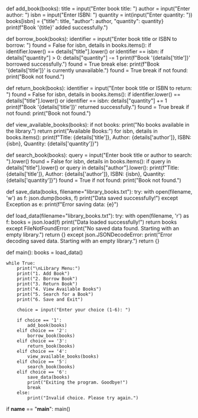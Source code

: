 def add_book(books):
    title = input("Enter book title: ")
    author = input("Enter author: ")
    isbn = input("Enter ISBN: ")
    quantity = int(input("Enter quantity: "))
    books[isbn] = {"title": title, "author": author, "quantity": quantity}
    print(f"Book '{title}' added successfully.")

def borrow_book(books):
    identifier = input("Enter book title or ISBN to borrow: ")
    found = False
    for isbn, details in books.items():
        if identifier.lower() == details["title"].lower() or identifier == isbn:
            if details["quantity"] > 0:
                details["quantity"] -= 1
                print(f"Book '{details['title']}' borrowed successfully.")
                found = True
                break
            else:
                print(f"Book '{details['title']}' is currently unavailable.")
                found = True
                break
    if not found:
        print("Book not found.")

def return_book(books):
    identifier = input("Enter book title or ISBN to return: ")
    found = False
    for isbn, details in books.items():
        if identifier.lower() == details["title"].lower() or identifier == isbn:
            details["quantity"] += 1
            print(f"Book '{details['title']}' returned successfully.")
            found = True
            break
    if not found:
        print("Book not found.")

def view_available_books(books):
    if not books:
        print("No books available in the library.")
        return
    print("Available Books:")
    for isbn, details in books.items():
        print(f"Title: {details['title']}, Author: {details['author']}, ISBN: {isbn}, Quantity: {details['quantity']}")

def search_book(books):
    query = input("Enter book title or author to search: ").lower()
    found = False
    for isbn, details in books.items():
        if query in details["title"].lower() or query in details["author"].lower():
            print(f"Title: {details['title']}, Author: {details['author']}, ISBN: {isbn}, Quantity: {details['quantity']}")
            found = True
    if not found:
        print("Book not found.")

def save_data(books, filename="library_books.txt"):
    try:
      with open(filename, 'w') as f:
          json.dump(books, f)
      print("Data saved successfully!")
    except Exception as e:
      print(f"Error saving data: {e}")

def load_data(filename="library_books.txt"):
    try:
        with open(filename, 'r') as f:
            books = json.load(f)
        print("Data loaded successfully!")
        return books
    except FileNotFoundError:
        print("No saved data found. Starting with an empty library.")
        return {}
    except json.JSONDecodeError:
        print("Error decoding saved data. Starting with an empty library.")
        return {}

def main():
    books = load_data()

    while True:
        print("\nLibrary Menu:")
        print("1. Add Book")
        print("2. Borrow Book")
        print("3. Return Book")
        print("4. View Available Books")
        print("5. Search for a Book")
        print("6. Save and Exit")

        choice = input("Enter your choice (1-6): ")

        if choice == '1':
            add_book(books)
        elif choice == '2':
            borrow_book(books)
        elif choice == '3':
            return_book(books)
        elif choice == '4':
            view_available_books(books)
        elif choice == '5':
            search_book(books)
        elif choice == '6':
            save_data(books)
            print("Exiting the program. Goodbye!")
            break
        else:
            print("Invalid choice. Please try again.")

if __name__ == "__main__":
    main()

